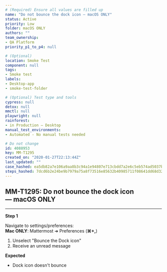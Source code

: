```yaml
---
# (Required) Ensure all values are filled up
name: "Do not bounce the dock icon — macOS ONLY"
status: Active
priority: Low
folder: macOS ONLY
authors: ""
team_ownership: 
- QA Platform
priority_p1_to_p4: null

# (Optional)
location: Smoke Test
component: null
tags: 
- Smoke test
labels: 
- Desktop-app
- smoke-test-folder

# (Optional) Test type and tools
cypress: null
detox: null
mmctl: null
playwright: null
rainforest: 
- in Production — Desktop
manual_test_environments: 
- Automated - No manual tests needed

# Do not change
id: 4088953
key: MM-T1295
created_on: "2020-01-27T22:13:44Z"
last_updated: ""
case_hashed: ea5db82a7e106a9aa8b3c94a1e94807e713cbdd7a2e6c5eb574ad5037bfb80a9383df956b9a5b56a39cf98050b807643
steps_hashed: 7dcd6b2e24be9b7979a75a8f73516e85632b40985711f08641dd68d321b37f43dbbb422357b1ef883c47e05f7630e12d
---
```


<!-- (Auto-generated) Based on frontmatter's "key" and "name" -->

## MM-T1295: Do not bounce the dock icon — macOS ONLY

---

**Step 1**

Navigate to settings/preferences:\
**Mac ONLY**: Mattermost ➜ Preferences (**⌘+,**)

1. Unselect "Bounce the Dock icon"
2. Receive an unread message

**Expected**

- Dock icon doesn't bounce
